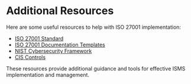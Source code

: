 # Additional Resources

Here are some useful resources to help with ISO 27001 implementation:

- [ISO 27001 Standard](https://www.iso.org/iso-27001-information-security.html)
- [ISO 27001 Documentation Templates](https://advisera.com/27001academy/iso-27001-documentation-toolkit/)
- [NIST Cybersecurity Framework](https://www.nist.gov/cyberframework)
- [CIS Controls](https://www.cisecurity.org/controls/)

These resources provide additional guidance and tools for effective ISMS implementation and management.
